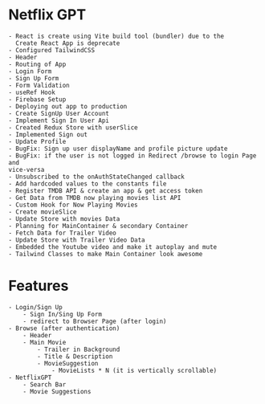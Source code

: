 # Netflix GPT
    - React is create using Vite build tool (bundler) due to the 
      Create React App is deprecate
    - Configured TailwindCSS
    - Header
    - Routing of App
    - Login Form
    - Sign Up Form
    - Form Validation
    - useRef Hook
    - Firebase Setup
    - Deploying out app to production
    - Create SignUp User Account
    - Implement Sign In User Api
    - Created Redux Store with userSlice
    - Implemented Sign out
    - Update Profile    
    - BugFix: Sign up user displayName and profile picture update
    - BugFix: if the user is not logged in Redirect /browse to login Page and
    vice-versa
    - Unsubscribed to the onAuthStateChanged callback
    - Add hardcoded values to the constants file
    - Register TMDB API & create an app & get access token
    - Get Data from TMDB now playing movies list API
    - Custom Hook for Now Playing Movies
    - Create movieSlice
    - Update Store with movies Data
    - Planning for MainContainer & secondary Container 
    - Fetch Data for Trailer Video
    - Update Store with Trailer Video Data
    - Embedded the Youtube video and make it autoplay and mute
    - Tailwind Classes to make Main Container look awesome            


# Features
    - Login/Sign Up
        - Sign In/Sing Up Form
        - redirect to Browser Page (after login)
    - Browse (after authentication)
        - Header
        - Main Movie
            - Trailer in Background
            - Title & Description
            - MovieSuggestion
                - MovieLists * N (it is vertically scrollable)
    - NetflixGPT
        - Search Bar
        - Movie Suggestions
